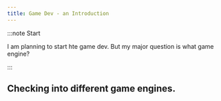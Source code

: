 ```yaml
---
title: Game Dev - an Introduction
---
```


:::note Start

I am planning to start hte game dev. But my major question is what game engine?

:::

## Checking into different game engines.
















